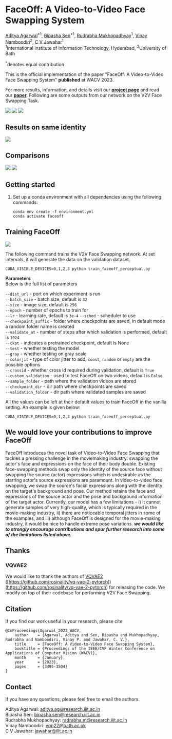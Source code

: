 # FaceOff: A Video-to-Video Face Swapping System

[Aditya Agarwal](http://skymanaditya1.github.io/)<sup>\*1</sup>,
[Bipasha Sen](https://bipashasen.github.io/)<sup>\*1</sup>,
[Rudrabha Mukhopadhyay](https://rudrabha.github.io/)<sup>1</sup>,
[Vinay Namboodiri](https://vinaypn.github.io/)<sup>2</sup>,
[C V Jawahar](https://faculty.iiit.ac.in/~jawahar/)<sup>1</sup><br>
<sup>1</sup>International Institute of Information Technology, Hyderabad, <sup>2</sup>University of Bath

<sup>\*</sup>denotes equal contribution

This is the official implementation of the paper "FaceOff: A Video-to-Video Face Swapping System" **published** at WACV 2023.

For more results, information, and details visit our [**project page**](http://cvit.iiit.ac.in/research/projects/cvit-projects/faceoff) and read our [**paper**](https://openaccess.thecvf.com/content/WACV2023/papers/Agarwal_FaceOff_A_Video-to-Video_Face_Swapping_System_WACV_2023_paper.pdf). Following are some outputs from our network on the V2V Face Swapping Task.

<img src="./results/v2v_results3.gif">
<img src="./results/v2v_faceswapping_looped2.gif">
<img src="./results/v2v_more_result.gif">

## Results on same identity
<img src="./results/v2v_same_identity2.gif">

## Comparisons 
<img src="./results/v2v_comparisons1.gif">
<img src="./results/v2v_comparisons31.gif">

## Getting started

1. Set up a conda environment with all dependencies using the following commands:

    ```
    conda env create -f environment.yml
    conda activate faceoff
    ```

## Training FaceOff

<img src="./results/training_pipeline.gif">

The following command trains the V2V Face Swapping network. At set intervals, it will generate the data on the validation dataset.

```
CUDA_VISIBLE_DEVICES=0,1,2,3 python train_faceoff_perceptual.py
```
**Parameters**<br>
Below is the full list of parameters

```--dist_url``` - port on which experiment is run <br>
```--batch_size``` - batch size, default is ```32``` <br>
```--size``` - image size, default is ```256``` <br>
```--epoch``` - number of epochs to train for <br>
```--lr``` - learning rate, default is ```3e-4```
```--sched``` - scheduler to use <br>
```--checkpoint_suffix``` - folder where checkpoints are saved, in default mode a random folder name is created <br>
```--validate_at``` - number of steps after which validation is performed, default is ```1024``` <br>
```--ckpt``` - indicates a pretrained checkpoint, default is None <br>
```--test``` - whether testing the model <br>
```--gray``` - whether testing on gray scale <br>
```--colorjit``` - type of color jitter to add, ```const```, ```random``` or ```empty``` are the possible options <br>
```--crossid``` - whether cross id required during validation, default is ```True``` <br>
```--custom_validation``` - used to test FaceOff on two videos, default is ```False``` <br>
```--sample_folder``` - path where the validation videos are stored <br>
```--checkpoint_dir``` - dir path where checkpoints are saved <br>
```--validation_folder``` - dir path where validated samples are saved <br>

All the values can be left at their default values to train FaceOff in the vanilla setting. An example is given below: 

```
CUDA_VISIBLE_DEVICES=0,1,2,3 python train_faceoff_perceptual.py
```

## We would love your contributions to improve FaceOff

FaceOff introduces the novel task of Video-to-Video Face Swapping that tackles a pressing challenge in the moviemaking industry: swapping the actor's face and expressions on the face of their body double. Existing face-swapping methods swap only the identity of the source face without swapping the source (actor) expressions which is undesirable as the starring actor's source expressions are paramount. In video-to-video face swapping, we swap the source's facial expressions along with the identity on the target's background and pose. Our method retains the face and expressions of the source actor and the pose and background information of the target actor. Currently, our model has a few limitations - i) it cannot generate samples of very high-quality, which is typically required in the movie-making industry, ii) there are noticeable temporal jitters in some of the examples, and iii) although FaceOff is designed for the movie-making industry, it would be nice to handle extreme pose variations. ***we would like to strongly encourage contributions and spur further research into some of the limitations listed above.***

## Thanks

### VQVAE2

We would like to thank the authors of [VQVAE2](https://arxiv.org/pdf/1906.00446.pdf) ([https://github.com/rosinality/vq-vae-2-pytorch])(https://github.com/rosinality/vq-vae-2-pytorch) for releasing the code. We modify on top of their codebase for performing V2V Face Swapping. 

## Citation
If you find our work useful in your research, please cite:
```
@InProceedings{Agarwal_2023_WACV,
    author    = {Agarwal, Aditya and Sen, Bipasha and Mukhopadhyay, Rudrabha and Namboodiri, Vinay P. and Jawahar, C. V.},
    title     = {FaceOff: A Video-to-Video Face Swapping System},
    booktitle = {Proceedings of the IEEE/CVF Winter Conference on Applications of Computer Vision (WACV)},
    month     = {January},
    year      = {2023},
    pages     = {3495-3504}
}
```

## Contact
If you have any questions, please feel free to email the authors.

Aditya Agarwal: aditya.ag@research.iiit.ac.in <br>
Bipasha Sen: bipasha.sen@research.iiit.ac.in <br>
Rudrabha Mukhopadhyay: radrabha.m@research.iiit.ac.in <br>
Vinay Namboodiri: vpn22@bath.ac.uk <br>
C V Jawahar: jawahar@iiit.ac.in <br>